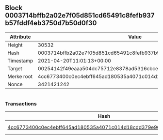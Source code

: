 ## Block 0003714bffb2a02e7f05d851cd65491c8fefb937b57fddf4eb3750d7b50d0f30

Attribute | Value
--- | ---
Height | 30532
Hash | 0003714bffb2a02e7f05d851cd65491c8fefb937b57fddf4eb3750d7b50d0f30
Timestamp | 2021-04-20T11:01:13+00:00
Target | 00254142f49eaaa504dc75712e8378ad5316cbcead634704b3734b6271167cc4
Merke root | 4cc6773400c0ec4ebff645ad180535a4071c014d18cdd379e9691766201d181b
Nonce | 3421421242

```

```

### Transactions

Hash | Amount
--- | ---
[4cc6773400c0ec4ebff645ad180535a4071c014d18cdd379e9691766201d181b](4cc6773400c0ec4ebff645ad180535a4071c014d18cdd379e9691766201d181b.md) | 10.00000000 SKEPTI 
